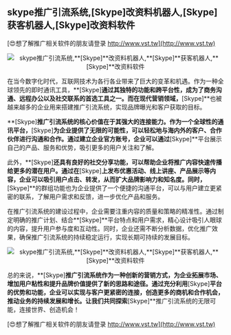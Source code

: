 ## **skype推广引流系统,**[Skype]**改资料机器人,**[Skype]**获客机器人,**[Skype]**改资料软件**

[😍想了解推广相关软件的朋友请登录 http://www.vst.tw](http://www.vst.tw)

 <center><img src="https://vst.tw/MP4/tuiguang/png/4.png" alt="skype推广引流系统,**[Skype]**改资料机器人,**[Skype]**获客机器人,**[Skype]**改资料软件"></center>

在当今数字化时代，互联网技术为各行各业带来了巨大的变革和机遇。作为一种全球领先的即时通讯工具，**[Skype]**通过其独特的功能和跨平台性，成为了商务沟通、远程办公以及社交联系的首选工具之一。而在现代营销领域，**[Skype]**也被越来越多的企业用来搭建推广引流系统，实现品牌曝光和客户获取的目标。

**[Skype]**推广引流系统的核心价值在于其强大的连接能力。作为一个全球性的通讯平台，**[Skype]**为企业提供了无限的可能性，可以轻松地与海内外的客户、合作伙伴进行沟通和合作。通过建立企业官方账号，企业可以通过**[Skype]**平台展示自己的产品、服务和优势，吸引更多的用户关注和了解。

此外，**[Skype]**还具有良好的社交分享功能，可以帮助企业将推广内容快速传播给更多的潜在用户。通过在**[Skype]**上发布优惠活动、线上讲座、产品展示等内容，企业可以吸引用户点击、转发，从而扩大品牌影响力和知名度。同时，**[Skype]**的群组功能也为企业提供了一个便捷的沟通平台，可以与用户建立更紧密的联系，了解用户需求和反馈，进一步优化产品和服务。

在推广引流系统的建设过程中，企业需要注重内容的质量和策略的精准性。通过制定明确的推广计划、结合**[Skype]**平台特点和用户需求，精心设计吸引人眼球的内容，提升用户参与度和互动性。同时，企业还需不断分析数据，优化推广效果，确保推广引流系统的持续稳定运行，实现长期可持续的发展目标。

 <center><img src="https://vst.tw/MP4/tuiguang/png/0.png" alt="skype推广引流系统,**[Skype]**改资料机器人,**[Skype]**获客机器人,**[Skype]**改资料软件"></center>

总的来说，**[Skype]**推广引流系统作为一种创新的营销方式，为企业拓展市场、增加用户粘性和提升品牌价值提供了新的思路和途径。通过充分利用**[Skype]**平台的优势和功能，企业可以实现与客户更紧密的连接，创造更多的商机和合作机会，推动业务的持续发展和增长。让我们共同探索**[Skype]**推广引流系统的无限可能，连接世界、创造机会！

[😍想了解推广相关软件的朋友请登录 http://www.vst.tw](http://www.vst.tw)



